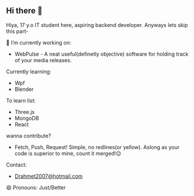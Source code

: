 ## Hi there 👋


Hiya, 17 y.o IT student here, aspiring backend developer. Anyways lets skip this part-

<!--
**Mech654/Mech654** is a ✨ _special_ ✨ repository because its `README.md` (this file) appears on your GitHub profile.

Here are some ideas to get you started:

- 🔭 I’m currently working on ...
- 🌱 I’m currently learning ...
- 👯 I’m looking to collaborate on ...
- 🤔 I’m looking for help with ...
- 💬 Ask me about ...
- 📫 How to reach me: ...
- 😄 Pronouns: ...
- ⚡ Fun fact: ...
-->

🔭 I’m currently working on:
  - WebPulse - A neat useful(definetly objective) software for holding track of your media releases.


Currently learning:
 - Wpf
 - Blender

To learn list:
  - Three.js
  - MongoDB
  - React

wanna contribute?
  - Fetch, Push, Request! Simple, no redlines(or yellow). Aslong as your code is superior to mine, count it merged!😉

Contact:
  - Drahmet2007@hotmail.com

😄 Pronouns: Just/Better
